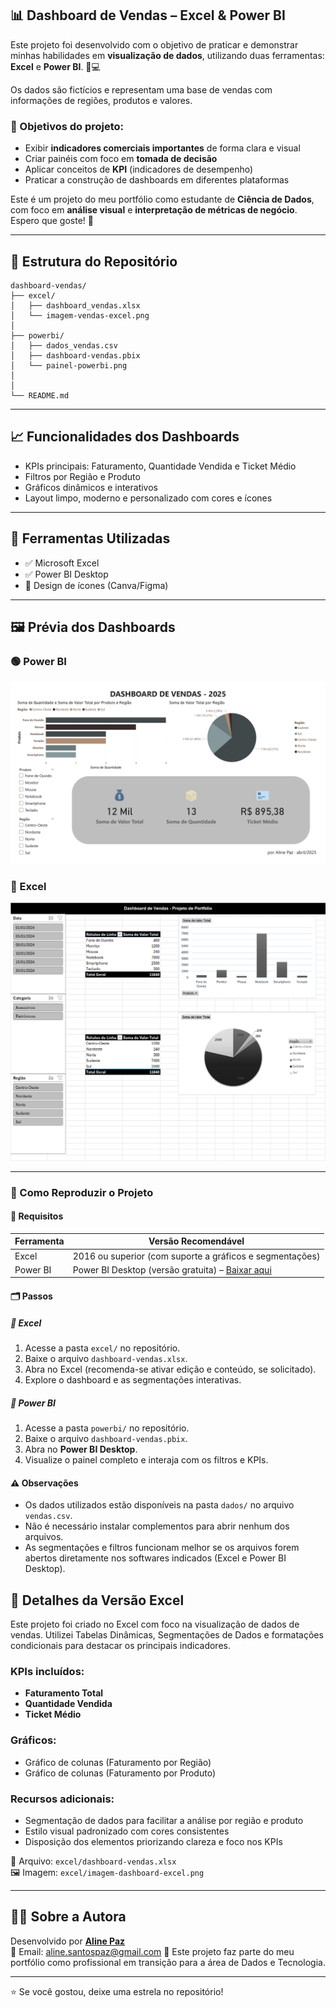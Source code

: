 
## 📊 Dashboard de Vendas – Excel & Power BI

Este projeto foi desenvolvido com o objetivo de praticar e demonstrar minhas habilidades em **visualização de dados**, utilizando duas ferramentas: **Excel** e **Power BI**. 🧠💻

Os dados são fictícios e representam uma base de vendas com informações de regiões, produtos e valores.

### 🎯 Objetivos do projeto:
- Exibir **indicadores comerciais importantes** de forma clara e visual
- Criar painéis com foco em **tomada de decisão**
- Aplicar conceitos de **KPI** (indicadores de desempenho)
- Praticar a construção de dashboards em diferentes plataformas

Este é um projeto do meu portfólio como estudante de **Ciência de Dados**, com foco em **análise visual** e **interpretação de métricas de negócio**. Espero que goste! 💜

---

## 📁 Estrutura do Repositório

```
dashboard-vendas/
├── excel/
│   ├── dashboard_vendas.xlsx
│   └── imagem-vendas-excel.png
│
├── powerbi/
│   ├── dados_vendas.csv
│   ├── dashboard-vendas.pbix
│   └── painel-powerbi.png
│  
│
└── README.md
```


---

## 📈 Funcionalidades dos Dashboards

- KPIs principais: Faturamento, Quantidade Vendida e Ticket Médio  
- Filtros por Região e Produto  
- Gráficos dinâmicos e interativos  
- Layout limpo, moderno e personalizado com cores e ícones

---

## 🧰 Ferramentas Utilizadas

- ✅ Microsoft Excel
- ✅ Power BI Desktop
- 🎨 Design de ícones (Canva/Figma)

---

## 🖼️ Prévia dos Dashboards

### 🟢 Power BI

![Painel Power BI](powerbi/painel-powerbi.png)

### 🔵 Excel

![Painel Excel](excel/imagem-dashboard-excel.png)

---

### 📌 Como Reproduzir o Projeto

#### 🧾 Requisitos

| Ferramenta     | Versão Recomendável |
|----------------|---------------------|
| Excel          | 2016 ou superior (com suporte a gráficos e segmentações) |
| Power BI       | Power BI Desktop (versão gratuita) – [Baixar aqui](https://powerbi.microsoft.com/pt-br/downloads/) |

#### 🗂️ Passos

##### 📗 Excel

1. Acesse a pasta `excel/` no repositório.
2. Baixe o arquivo `dashboard-vendas.xlsx`.
3. Abra no Excel (recomenda-se ativar edição e conteúdo, se solicitado).
4. Explore o dashboard e as segmentações interativas.

##### 📘 Power BI

1. Acesse a pasta `powerbi/` no repositório.
2. Baixe o arquivo `dashboard-vendas.pbix`.
3. Abra no **Power BI Desktop**.
4. Visualize o painel completo e interaja com os filtros e KPIs.

#### ⚠️ Observações

- Os dados utilizados estão disponíveis na pasta `dados/` no arquivo `vendas.csv`.
- Não é necessário instalar complementos para abrir nenhum dos arquivos.
- As segmentações e filtros funcionam melhor se os arquivos forem abertos diretamente nos softwares indicados (Excel e Power BI Desktop).


## 📘 Detalhes da Versão Excel

Este projeto foi criado no Excel com foco na visualização de dados de vendas. Utilizei Tabelas Dinâmicas, Segmentações de Dados e formatações condicionais para destacar os principais indicadores.

### KPIs incluídos:
- **Faturamento Total**
- **Quantidade Vendida**
- **Ticket Médio**

### Gráficos:
- Gráfico de colunas (Faturamento por Região)
- Gráfico de colunas (Faturamento por Produto)

### Recursos adicionais:
- Segmentação de dados para facilitar a análise por região e produto
- Estilo visual padronizado com cores consistentes
- Disposição dos elementos priorizando clareza e foco nos KPIs

📎 Arquivo: `excel/dashboard-vendas.xlsx`  
🖼️ Imagem: `excel/imagem-dashboard-excel.png`

---

## 👩‍💻 Sobre a Autora

Desenvolvido por **[Aline Paz](https://github.com/alinepax)**  
📧 Email: aline.santospaz@gmail.com 
🎯 Este projeto faz parte do meu portfólio como profissional em transição para a área de Dados e Tecnologia.

---

⭐ Se você gostou, deixe uma estrela no repositório!
